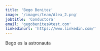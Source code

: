 ```yaml
---
title: 'Bego Benitez'
image: '/images/team/Alea_2.png'
jobtitle: 'Conductora'
email: 'gegobenitez@test.com'
linkedinurl: 'https://www.linkedin.com/'
---
```


Bego es la astronauta
